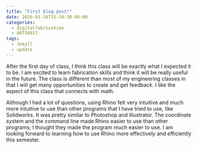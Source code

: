 ```yaml
---
title: "First blog post!"
date: 2020-01-16T15:34:30-04:00
categories:
  - digitalfabrication
  - ARTS4017
tags:
  - Jekyll
  - update
---
```


After the first day of class, I think this class will be exactly what I expected it to be. I am excited to learn fabrication skills and think it will be really useful in the future. The class is different than most of my engineering classes in that I will get many opportunities to create and get feedback. I like the aspect of this class that connects with math. 

Although I had a lot of questions, using Rhino felt very intuitive and much more intuitive to use than other programs that I have tried to use, like Solidworks. It was pretty similar to Photoshop and Illustrator. The coordinate system and the command line made Rhino easier to use than other programs; I thought they made the program much easier to use. I am looking forward to learning how to use Rhino more effectively and efficiently this semester.
